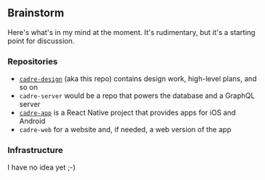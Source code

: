 ## Brainstorm

Here's what's in my mind at the moment. It's rudimentary, but it's a starting point for discussion.

### Repositories

- [`cadre-design`](https://github.com/cz/cadre-design) (aka this repo) contains design work, high-level plans, and so on
- `cadre-server` would be a repo that powers the database and a GraphQL server
- [`cadre-app`](https://github.com/cz/cadre-app) is a React Native project that provides apps for iOS and Android
- `cadre-web` for a website and, if needed, a web version of the app

### Infrastructure

I have no idea yet ;-)
